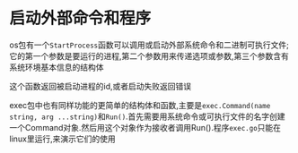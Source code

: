 # 启动外部命令和程序
os包有一个`StartProcess`函数可以调用或启动外部系统命令和二进制可执行文件;它的第一个参数是要运行的进程,第二个参数用来传递选项或参数,第三个参数含有系统环境基本信息的结构体

这个函数返回被启动进程的id,或者启动失败返回错误

exec包中也有同样功能的更简单的结构体和函数,主要是`exec.Command(name string, arg ...string)`和`Run()`.首先需要用系统命令或可执行文件的名字创建一个Command对象.然后用这个对象作为接收者调用Run().程序`exec.go`只能在linux里运行,来演示它们的使用